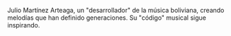 Julio Martínez Arteaga, un "desarrollador" de la música boliviana, creando melodías que han definido generaciones. Su "código" musical sigue inspirando.

